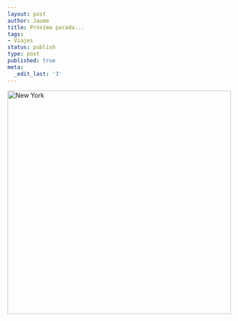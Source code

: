 ```yaml
---
layout: post
author: Jaume
title: Próxima parada...
tags:
- Viajes
status: publish
type: post
published: true
meta:
  _edit_last: '3'
---
```

<img src="https://c1.staticflickr.com/4/3566/3452510032_4b65cc3e17_b.jpg" alt="New York" width=500px/>
